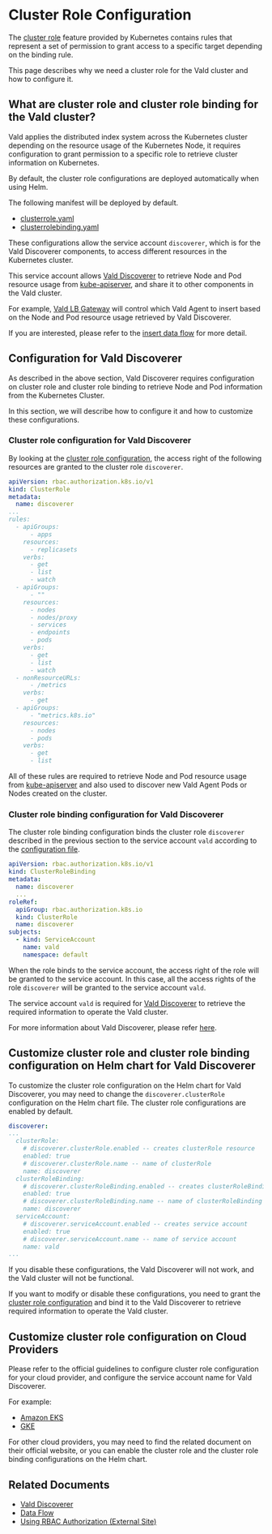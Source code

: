 # Cluster Role Configuration

The [cluster role](https://kubernetes.io/docs/reference/access-authn-authz/rbac/) feature provided by Kubernetes contains rules that represent a set of permission to grant access to a specific target depending on the binding rule.

This page describes why we need a cluster role for the Vald cluster and how to configure it.

## What are cluster role and cluster role binding for the Vald cluster?

Vald applies the distributed index system across the Kubernetes cluster depending on the resource usage of the Kubernetes Node, it requires configuration to grant permission to a specific role to retrieve cluster information on Kubernetes.

By default, the cluster role configurations are deployed automatically when using Helm.

The following manifest will be deployed by default.

- [clusterrole.yaml](https://github.com/vdaas/vald/blob/main/k8s/discoverer/clusterrole.yaml)
- [clusterrolebinding.yaml](https://github.com/vdaas/vald/blob/main/k8s/discoverer/clusterrolebinding.yaml)

These configurations allow the service account `discoverer`, which is for the Vald Discoverer components, to access different resources in the Kubernetes cluster.

This service account allows [Vald Discoverer](../overview/component/discoverer.md) to retrieve Node and Pod resource usage from [kube-apiserver](https://kubernetes.io/docs/reference/command-line-tools-reference/kube-apiserver/), and share it to other components in the Vald cluster.

For example, [Vald LB Gateway](../overview/component/lb-gateway.md) will control which Vald Agent to insert based on the Node and Pod resource usage retrieved by Vald Discoverer.

If you are interested, please refer to the [insert data flow](../overview/data-flow.md#insert) for more detail.

## Configuration for Vald Discoverer

As described in the above section, Vald Discoverer requires configuration on cluster role and cluster role binding to retrieve Node and Pod information from the Kubernetes Cluster.

In this section, we will describe how to configure it and how to customize these configurations.

### Cluster role configuration for Vald Discoverer

By looking at the [cluster role configuration](https://github.com/vdaas/vald/blob/main/k8s/discoverer/clusterrole.yaml), the access right of the following resources are granted to the cluster role `discoverer`.

```yaml
apiVersion: rbac.authorization.k8s.io/v1
kind: ClusterRole
metadata:
  name: discoverer
...
rules:
  - apiGroups:
      - apps
    resources:
      - replicasets
    verbs:
      - get
      - list
      - watch
  - apiGroups:
      - ""
    resources:
      - nodes
      - nodes/proxy
      - services
      - endpoints
      - pods
    verbs:
      - get
      - list
      - watch
  - nonResourceURLs:
      - /metrics
    verbs:
      - get
  - apiGroups:
      - "metrics.k8s.io"
    resources:
      - nodes
      - pods
    verbs:
      - get
      - list
```

All of these rules are required to retrieve Node and Pod resource usage from [kube-apiserver](https://kubernetes.io/docs/reference/command-line-tools-reference/kube-apiserver/) and also used to discover new Vald Agent Pods or Nodes created on the cluster.

### Cluster role binding configuration for Vald Discoverer

The cluster role binding configuration binds the cluster role `discoverer` described in the previous section to the service account `vald` according to the [configuration file](https://github.com/vdaas/vald/blob/main/k8s/discoverer/clusterrolebinding.yaml).

```yaml
apiVersion: rbac.authorization.k8s.io/v1
kind: ClusterRoleBinding
metadata:
  name: discoverer
  ...
roleRef:
  apiGroup: rbac.authorization.k8s.io
  kind: ClusterRole
  name: discoverer
subjects:
  - kind: ServiceAccount
    name: vald
    namespace: default
```

When the role binds to the service account, the access right of the role will be granted to the service account.
In this case, all the access rights of the role `discoverer` will be granted to the service account `vald`.

The service account `vald` is required for [Vald Discoverer](https://github.com/vdaas/vald/blob/main/k8s/discoverer/deployment.yaml#L155) to retrieve the required information to operate the Vald cluster.

For more information about Vald Discoverer, please refer [here](../overview/component/discoverer.md).

## Customize cluster role and cluster role binding configuration on Helm chart for Vald Discoverer

To customize the cluster role configuration on the Helm chart for Vald Discoverer, you may need to change the `discoverer.clusterRole` configuration on the Helm chart file. The cluster role configurations are enabled by default.

```yaml
discoverer:
...
  clusterRole:
    # discoverer.clusterRole.enabled -- creates clusterRole resource
    enabled: true
    # discoverer.clusterRole.name -- name of clusterRole
    name: discoverer
  clusterRoleBinding:
    # discoverer.clusterRoleBinding.enabled -- creates clusterRoleBinding resource
    enabled: true
    # discoverer.clusterRoleBinding.name -- name of clusterRoleBinding
    name: discoverer
  serviceAccount:
    # discoverer.serviceAccount.enabled -- creates service account
    enabled: true
    # discoverer.serviceAccount.name -- name of service account
    name: vald
...
```

<div class="warning">
If you disable these configurations, the Vald Discoverer will not work, and the Vald cluster will not be functional.
</div>

If you want to modify or disable these configurations, you need to grant the [cluster role configuration](https://github.com/vdaas/vald/blob/main/k8s/discoverer/clusterrole.yaml) and bind it to the Vald Discoverer to retrieve required information to operate the Vald cluster.

## Customize cluster role configuration on Cloud Providers

Please refer to the official guidelines to configure cluster role configuration for your cloud provider, and configure the service account name for Vald Discoverer.

For example:
- [Amazon EKS](https://docs.aws.amazon.com/eks/latest/userguide/add-user-role.html)
- [GKE](https://cloud.google.com/kubernetes-engine/docs/how-to/role-based-access-control)

For other cloud providers, you may need to find the related document on their official website, or you can enable the cluster role and the cluster role binding configurations on the Helm chart.

## Related Documents

- [Vald Discoverer](../overview/component/discoverer.md)
- [Data Flow](../overview/data-flow.md)
- [Using RBAC Authorization (External Site)](https://kubernetes.io/docs/reference/access-authn-authz/rbac/)
